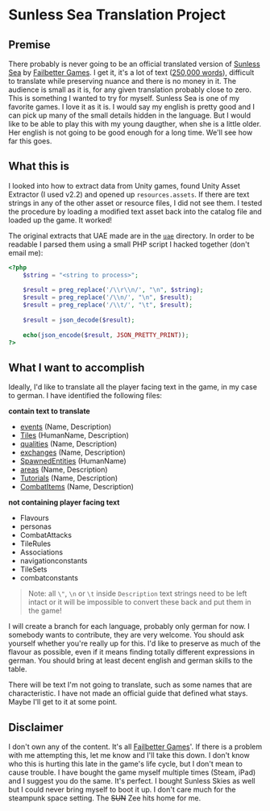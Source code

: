 # Sunless Sea Translation Project

## Premise

There probably is never going to be an official translated version of [Sunless Sea](https://store.steampowered.com/app/304650/SUNLESS_SEA/) by [Failbetter Games](https://www.failbettergames.com/). I get it, it's a lot of text ([250,000 words](https://www.instapaper.com/text?u=https%3A%2F%2Fwww.gamasutra.com%2Fview%2Fnews%2F237657%2FPostmortem_Failbetter_Games_Sunless_Sea.php%23tophead)), difficult to translate while preserving nuance and there is no money in it. The audience is small as it is, for any given translation probably close to zero. This is something I wanted to try for myself. Sunless Sea is one of my favorite games. I love it as it is. I would say my english is pretty good and I can pick up many of the small details hidden in the language. But I would like to be able to play this with my young daugther, when she is a little older. Her english is not going to be good enough for a long time. We'll see how far this goes.

## What this is

I looked into how to extract data from Unity games, found Unity Asset Extractor (I used v2.2) and opened up `resources.assets`. If there are text strings in any of the other asset or resource files, I did not see them. I tested the procedure by loading a modified text asset back into the catalog file and loaded up the game. It worked!

The original extracts that UAE made are in the [`uae`](./uae/) directory. In order to be readable I parsed them using a small PHP script I hacked together (don't email me):

```php
<?php
	$string = "<string to process>";
	
	$result = preg_replace('/\\r\\n/', "\n", $string);
	$result = preg_replace('/\\n/', "\n", $result);
	$result = preg_replace('/\\t/', "\t", $result);
	
	$result = json_decode($result);
	
	echo(json_encode($result, JSON_PRETTY_PRINT));
?>
```

## What I want to accomplish

Ideally, I'd like to translate all the player facing text in the game, in my case to german. I have identified the following files:

**contain text to translate**

- [events](./events-1143-content.json) (Name, Description)
- [Tiles](./Tiles-1151-content.json) (HumanName, Description)
- [qualities](./qualities-1147-content.json) (Name, Description)
- [exchanges](./exchanges-1149-content.json) (Name, Description)
- [SpawnedEntities](./SpawnedEntities-1156-content.json) (HumanName)
- [areas](./areas-1141-content.json) (Name, Description)
- [Tutorials](./Tutorials-1154-content.json) (Name, Description)
- [CombatItems](./CombatItems-1153-content.json) (Name, Description)

**not containing player facing text**

- Flavours
- personas
- CombatAttacks
- TileRules
- Associations
- navigationconstants
- TileSets
- combatconstants

> Note: all `\"`, `\n` or `\t` inside `Description` text strings need to be left intact or it will be impossible to convert these back and put them in the game!

I will create a branch for each language, probably only german for now. I somebody wants to contribute, they are very welcome. You should ask yourself whether you're really up for this. I'd like to preserve as much of the flavour as possible, even if it means finding totally different expressions in german. You should bring at least decent english and german skills to the table.

There will be text I'm not going to translate, such as some names that are characteristic. I have not made an official guide that defined what stays. Maybe I'll get to it at some point.

## Disclaimer

I don't own any of the content. It's all [Failbetter Games](https://www.failbettergames.com/)'. If there is a problem with me attempting this, let me know and I'll take this down. I don't know who this is hurting this late in the game's life cycle, but I don't mean to cause trouble. I have bought the game myself multiple times (Steam, iPad) and I suggest you do the same. It's perfect. I bought Sunless Skies as well but I could never bring myself to boot it up. I don't care much for the steampunk space setting. The <del>SUN</del> Zee hits home for me.
